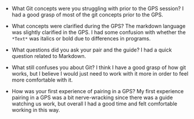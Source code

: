 * What Git concepts were you struggling with prior to the GPS session? I had a good grasp of most of the git concepts prior to the GPS.

* What concepts were clarified during the GPS? The markdown language was slightly clarified in the GPS. I had some confusion with whether the `*Text*` was italics or bold due to differences in programs.

* What questions did you ask your pair and the guide? I had a quick question related to Markdown.

* What still confuses you about Git? I think I have a good grasp of how git works, but I believe I would just need to work with it more in order to feel more comfortable with it.

* How was your first experience of pairing in a GPS? My first experience pairing in a GPS was a bit nerve-wracking since there was a guide watching us work, but overall I had a good time and felt comfortable working in this way.